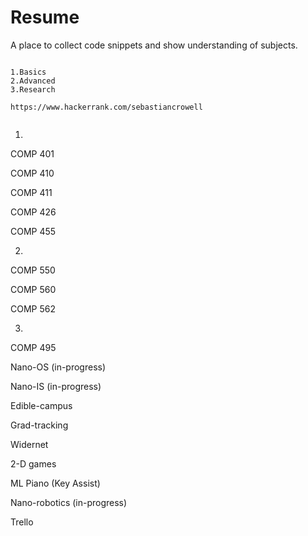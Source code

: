 # Resume
A place to collect code snippets and show understanding of subjects.

~~~~~~~~~~~~~~~~~~~~~~~~~~~~~~~~~~~~~~~~~~~~~~~~~~~~~~~~~~~~~~~~~~~~~~~~~~~~~~

1.Basics
2.Advanced
3.Research

https://www.hackerrank.com/sebastiancrowell


~~~~~~~~~~~~~~~~~~~~~~~~~~~~~~~~~~~~~~~~~~~~~~~~~~~~~~~~~~~~~~~~~~~~~~~~~~~~~~

1.

COMP 401

COMP 410

COMP 411

COMP 426

COMP 455

2.

COMP 550

COMP 560

COMP 562

3.

COMP 495

Nano-OS (in-progress)

Nano-IS (in-progress)

Edible-campus

Grad-tracking

Widernet

2-D games

ML Piano (Key Assist)

Nano-robotics (in-progress)

Trello
